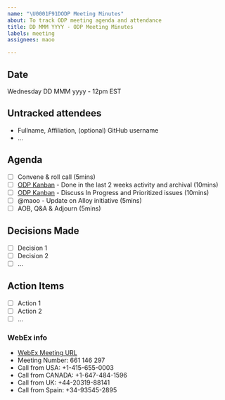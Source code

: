 ```yaml
---
name: "\U0001F91DODP Meeting Minutes"
about: To track ODP meeting agenda and attendance
title: DD MMM YYYY - ODP Meeting Minutes
labels: meeting
assignees: maoo

---
```


## Date
Wednesday DD MMM yyyy - 12pm EST

## Untracked attendees
- Fullname, Affiliation, (optional) GitHub username
- ...

## Agenda
- [ ] Convene & roll call (5mins)
- [ ] [ODP Kanban](https://github.com/orgs/finos/projects/8) - Done in the last 2 weeks activity and archival (10mins)
- [ ] [ODP Kanban](https://github.com/orgs/finos/projects/8) - Discuss In Progress and Prioritized issues (10mins)
- [ ] @maoo - Update on Alloy initiative (5mins)
- [ ] AOB, Q&A & Adjourn (5mins)

## Decisions Made
- [ ] Decision 1
- [ ] Decision 2
- [ ] ...

## Action Items
- [ ] Action 1
- [ ] Action 2
- [ ] ...

### WebEx info
- [WebEx Meeting URL](https://finos.webex.com/finos/j.php?MTID=me6cd7441ee4946d919175d20a0b267a4)
- Meeting Number: 661 146 297
- Call from USA: +1-415-655-0003
- Call from CANADA: +1-647-484-1596 
- Call from UK: +44-20319-88141
- Call from Spain: +34-93545-2895
